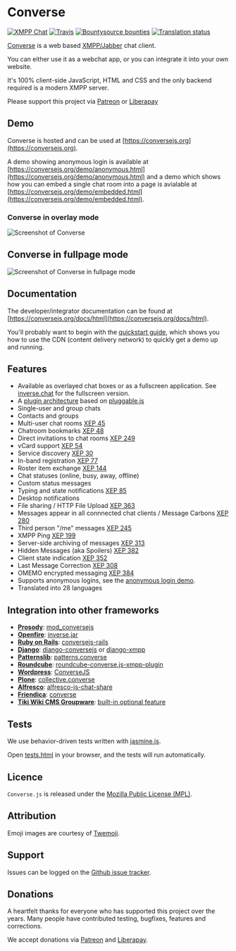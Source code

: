 # Converse

[![XMPP Chat](https://inverse.chat/badge.svg?room=discuss@conference.conversejs.org)](https://inverse.chat/#converse/room?jid=discuss@conference.conversejs.org)
[![Travis](https://api.travis-ci.org/conversejs/converse.js.png?branch=master)](https://travis-ci.org/conversejs/converse.js)
[![Bountysource bounties](https://img.shields.io/bountysource/team/converse.js/activity.svg?maxAge=2592000)](https://www.bountysource.com/teams/converse.js/issues?tracker_ids=194169)
[![Translation status](https://hosted.weblate.org/widgets/conversejs/-/svg-badge.svg)](https://hosted.weblate.org/engage/conversejs/?utm_source=widget)

[Converse](https://conversejs.org) is a web based [XMPP/Jabber](https://xmpp.org) chat client.

You can either use it as a webchat app, or you can integrate it into your own website.

It's 100% client-side JavaScript, HTML and CSS and the only backend required
is a modern XMPP server.

Please support this project via [Patreon](https://www.patreon.com/jcbrand) or [Liberapay](https://liberapay.com/jcbrand)

## Demo

Converse is hosted and can be used at [https://conversejs.org](https://conversejs.org).

A demo showing anonymous login is available at [https://conversejs.org/demo/anonymous.html](https://conversejs.org/demo/anonymous.html)
and a demo which shows how you can embed a single chat room into a page is
avialable at [https://conversejs.org/demo/embedded.html](https://conversejs.org/demo/embedded.html).

### Converse in overlay mode

![Screenshot of Converse](https://opkode.com/img/Screen-Shot-2018-09-19-at-19.15.16.png)

## Converse in fullpage mode

![Screenshot of Converse in fullpage mode](https://opkode.com/img/Screen-Shot-2018-09-19-at-19.16.46.png)

## Documentation

The developer/integrator documentation can be found at [https://conversejs.org/docs/html](https://conversejs.org/docs/html).

You'll probably want to begin with the [quickstart guide](https://conversejs.org/docs/html/quickstart.html),
which shows you how to use the CDN (content delivery network) to quickly get a demo up and running.

## Features
-   Available as overlayed chat boxes or as a fullscreen application. See [inverse.chat](https://inverse.chat) for the fullscreen version.
-   A [plugin architecture](https://conversejs.org/docs/html/plugin_development.html) based on [pluggable.js](https://conversejs.github.io/pluggable.js/)
-   Single-user and group chats
-   Contacts and groups
-   Multi-user chat rooms [XEP 45](https://xmpp.org/extensions/xep-0045.html)
-   Chatroom bookmarks [XEP 48](https://xmpp.org/extensions/xep-0048.html)
-   Direct invitations to chat rooms [XEP 249](https://xmpp.org/extensions/xep-0249.html)
-   vCard support [XEP 54](https://xmpp.org/extensions/xep-0054.html)
-   Service discovery [XEP 30](https://xmpp.org/extensions/xep-0030.html)
-   In-band registration [XEP 77](https://xmpp.org/extensions/xep-0077.html)
-   Roster item exchange [XEP 144](https://xmpp.org/extensions/tmp/xep-0144-1.1.html)
-   Chat statuses (online, busy, away, offline)
-   Custom status messages
-   Typing and state notifications [XEP 85](https://xmpp.org/extensions/xep-0085.html)
-   Desktop notifications
-   File sharing / HTTP File Upload [XEP 363](https://xmpp.org/extensions/xep-0363.html)
-   Messages appear in all connnected chat clients / Message Carbons [XEP 280](https://xmpp.org/extensions/xep-0280.html)
-   Third person "/me" messages [XEP 245](https://xmpp.org/extensions/xep-0245.html)
-   XMPP Ping [XEP 199](https://xmpp.org/extensions/xep-0199.html)
-   Server-side archiving of messages [XEP 313](https://xmpp.org/extensions/xep-0313.html)
-   Hidden Messages (aka Spoilers) [XEP 382](https://xmpp.org/extensions/xep-0382.html)
-   Client state indication [XEP 352](https://xmpp.org/extensions/xep-0352.html)
-   Last Message Correction [XEP 308](https://xmpp.org/extensions/xep-0308.html)
-   OMEMO encrypted messaging [XEP 384](https://xmpp.org/extensions/xep-0384.html")
-   Supports anonymous logins, see the [anonymous login demo](https://conversejs.org/demo/anonymous.html).
-   Translated into 28 languages

## Integration into other frameworks

-   **[Prosody](https://prosody.im/)**: [mod_conversejs](https://modules.prosody.im/mod_conversejs.html)
-   **[Openfire](https://www.igniterealtime.org/projects/openfire/index.jsp)**: [inverse.jar](https://www.igniterealtime.org/projects/openfire/plugins.jsp)
-   **[Ruby on Rails](https://rubyonrails.org)**: [conversejs-rails](https://github.com/mikemarsian/conversejs-rails)
-   **[Django](https://www.djangoproject.com)**: [django-conversejs](https://pypi.python.org/pypi/django-conversejs) or [django-xmpp](https://github.com/fpytloun/django-xmpp)
-   **[Patternslib](http://patternslib.com)**: [patterns.converse](https://github.com/jcbrand/patterns.converse)
-   **[Roundcube](https://roundcube.net)**: [roundcube-converse.js-xmpp-plugin](https://github.com/devurandom/roundcube-converse.js-xmpp-plugin)
-   **[Wordpress](https://wordpress.org)**: [ConverseJS](https://wordpress.org/plugins/conversejs/)
-   **[Plone](https://plone.com)**: [collective.converse](https://github.com/collective/collective.converse)
-   **[Alfresco](https://www.alfresco.com)**: [alfresco-js-chat-share](https://github.com/keensoft/alfresco-js-chat-share)
-   **[Friendica](https://friendi.ca)**: [converse](https://github.com/friendica/friendica-addons/tree/master/xmpp/converse)
-   **[Tiki Wiki CMS Groupware](https://tiki.org)**: [built-in optional feature](https://doc.tiki.org/XMPP)

## Tests

We use behavior-driven tests written with [jasmine.js](https://jasmine.github.io/).

Open [tests.html](https://github.com/conversejs/converse.js/blob/master/tests.html) in your browser, and the tests will run automatically.

## Licence

`Converse.js` is released under the [Mozilla Public License (MPL)](https://www.mozilla.org/MPL/2.0/index.txt).

## Attribution

Emoji images are courtesy of [Twemoji](https://emojitwo.github.io/).

## Support

Issues can be logged on the [Github issue tracker](https://github.com/conversejs/converse.js/issues).

## Donations

A heartfelt thanks for everyone who has supported this project over the years.
Many people have contributed testing, bugfixes, features and corrections.

We accept donations via [Patreon](https://www.patreon.com/jcbrand) and [Liberapay](https://liberapay.com/jcbrand).
